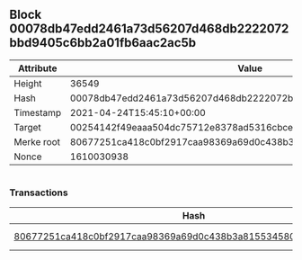 ## Block 00078db47edd2461a73d56207d468db2222072bbd9405c6bb2a01fb6aac2ac5b

Attribute | Value
--- | ---
Height | 36549
Hash | 00078db47edd2461a73d56207d468db2222072bbd9405c6bb2a01fb6aac2ac5b
Timestamp | 2021-04-24T15:45:10+00:00
Target | 00254142f49eaaa504dc75712e8378ad5316cbcead634704b3734b6271167cc4
Merke root | 80677251ca418c0bf2917caa98369a69d0c438b3a8155345807c14bb9b4cbc77
Nonce | 1610030938

```

```

### Transactions

Hash | Amount
--- | ---
[80677251ca418c0bf2917caa98369a69d0c438b3a8155345807c14bb9b4cbc77](80677251ca418c0bf2917caa98369a69d0c438b3a8155345807c14bb9b4cbc77.md) | 10.00000000 SKEPTI 
